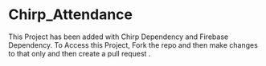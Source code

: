 # Chirp_Attendance

This Project has been added with Chirp Dependency and Firebase Dependency.
To Access this Project, Fork the repo and then make changes to that only and then create a pull request .
